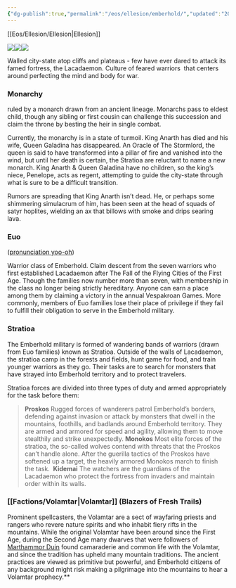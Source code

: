 ```yaml
---
{"dg-publish":true,"permalink":"/eos/ellesion/emberhold/","updated":"2024-12-22T19:30:16.966-06:00"}
---
```


[[Eos/Ellesion/Ellesion\|Ellesion]]
  
![](https://lh7-us.googleusercontent.com/MFQMklZjhNIzoNV7_f0t3lqG_x8KsJtxj_YMWySND0jWQmkC0aPtodKVYrtNtTYTDeKduPFw0b_cuBBXSh0USF-C9YHb8r8ktxlAVN4bzl-WoUO0QtNzZaRPAQjrRgUv14Ku9FeIBXoJUkkg1SBvEvg)![](https://lh7-us.googleusercontent.com/RXwzNo-HFqlYUOHyqkg3Hn2tKa9BF_5m1fkRQcYtoJtQpHTV4LzMuigTAdIAWSmNOvaD4Uqe5Y_8mZUrj1YAxvxJ0eEaIba6BJUNMn-EenQvTx7SYIAJMmKKe5m_bUv65fE6yRIWhxs7zHQ0_KCexA4)![](https://lh7-us.googleusercontent.com/CvrVuRkHrJ6fw3MUWkQ8WxmHxk3l0Bcg2IrLssClll1nmUCnlFebXji154XSirmbRTDxRa3MO1hKzRCvIWYKDhDtp68ida0q2ttdDVfPBVE9orG_83LMnUzBjXNqetCpvGz8eCya77d6O_k8sLj7iLw)  

Walled city-state atop cliffs and plateaus - few have ever dared to attack its famed fortress, the Lacadaemon.
Culture of feared warriors  that centers around perfecting the mind and body for war. 

### Monarchy 
ruled by a monarch drawn from an ancient lineage. Monarchs pass to eldest child, though any sibling or first cousin can challenge this succession and claim the throne by besting the heir in single combat. 

Currently, the monarchy is in a state of turmoil. King Anarth has died and his wife, Queen Galadina has disappeared. An Oracle of The Stormlord, the queen is said to have transformed into a pillar of fire and vanished into the wind, but until her death is certain, the Stratioa are reluctant to name a new monarch. King Anarth & Queen Galadina have no children, so the king’s niece, Penelope, acts as regent, attempting to guide the city-state through what is sure to be a difficult transition.

Rumors are spreading that King Anarth isn’t dead. He, or perhaps some shimmering simulacrum of him, has been seen at the head of squads of satyr hoplites, wielding an ax that billows with smoke and drips searing lava. 
### Euo 
([pronunciation yoo-oh](https://www.google.com/search?q=euo+greek+pronunciation&biw=1462&bih=880&sxsrf=ALiCzsY8xv8v5b1QyIMC5KhwvaWHGS6Fgg%3A1668119713724&ei=oXxtY_vXK9OwqtsPr9yn-AU&ved=0ahUKEwi7rOqX1qT7AhVTmGoFHS_uCV8Q4dUDCBA&uact=5&oq=euo+greek+pronunciation&gs_lcp=Cgxnd3Mtd2l6LXNlcnAQAzIFCAAQogQyBQgAEKIEMgUIABCiBDIFCAAQogQyBQgAEKIEOgoIABBHENYEELADOg0IABCABBCxAxCDARAKOgUIABCABDoHCAAQgAQQCjoQCC4QrwEQxwEQsQMQgAQQDToHCAAQgAQQDToNCC4QgAQQxwEQrwEQDToJCAAQgAQQDRAKOgYIABAeEA06CAgAEAgQHhANOgoIABAIEB4QDxANOgUIABCGAzoHCCEQoAEQCkoECEEYAEoECEYYAFDgAljWGmDnG2gCcAF4AIABhQGIAbAOkgEEMTUuNJgBAKABAcgBBMABAQ&sclient=gws-wiz-serp))

Warrior class of Emberhold. Claim descent from the seven warriors who first established Lacadaemon after The Fall of the Flying Cities of the First Age. Though the families now number more than seven, with membership in the class no longer being strictly hereditary. Anyone can earn a place among them by claiming a victory in the annual Vespakroan Games. More commonly, members of Euo families lose their place of privilege if they fail to fulfill their obligation to serve in the Emberhold military.
### Stratioa
The Emberhold military is formed of wandering bands of warriors (drawn from Euo families) known as Stratioa. Outside of the walls of Lacadaemon, the stratioa camp in the forests and fields, hunt game for food, and train younger warriors as they go. Their tasks are to search for monsters that have strayed into Emberhold territory and to protect travelers. 

Stratioa forces are divided into three types of duty and armed appropriately for the task before them:

>**Proskos**
Rugged forces of wanderers patrol Emberhold’s borders, defending against invasion or attack by monsters that dwell in the mountains, foothills, and badlands around Emberhold territory. They are armed and armored for speed and agility, allowing them to move stealthily and strike unexpectedly.
**Monokos**
Most elite forces of the stratioa, the so-called wolves contend with threats that the Proskos can’t handle alone. After the guerilla tactics of the Proskos have softened up a target, the heavily armored Monokos march to finish the task. 
**Kidemai**
The watchers are the guardians of the Lacadaemon who protect the fortress from invaders and maintain order within its walls. 

### [[Factions/Volamtar\|Volamtar]] (Blazers of Fresh Trails)

Prominent spellcasters, the Volamtar are a sect of wayfaring priests and rangers who revere nature spirits and who inhabit fiery rifts in the mountains. While the original Volamtar have been around since the First Age, during the Second Age many dwarves that were followers of [Marthammor Duin](https://forgottenrealms.fandom.com/wiki/Marthammor_Duin) found camaraderie and common life with the Volamtar, and since the tradition has upheld many mountain traditions. The ancient practices are viewed as primitive but powerful, and Emberhold citizens of any background might risk making a pilgrimage into the mountains to hear a Volamtar prophecy.**